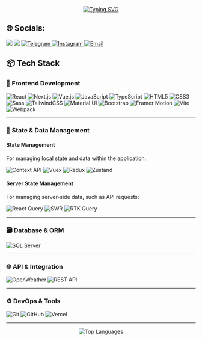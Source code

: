 <div align="center">
    <a href="https://git.io/typing-svg">
        <img src="https://readme-typing-svg.demolab.com?font=Fira+Code&weight=550&size=24&pause=1000&color=1658FF&width=500&lines=Hey+everyone!+I'm+Saro+Jafari;I'm+a+computer+science+student;My+main+interests+are+..;Software+Development%2C+AI%2C+Backend+Development%2C+Frontend+Technologies" alt="Typing SVG" />
    </a>
</div>

## 🌐 Socials:
<div>
    <a href="https://ir.linkedin.com/in/saro-jafari-30a787243" target="_blank"> <img src="https://img.shields.io/badge/LinkedIn-0077B5?style=for-the-badge&logo=linkedin&logoColor=white" target="_blank"></a>
    <a href="https://Sarodev.ir/" target="_blank"> <img src="https://img.shields.io/badge/Website-DC143C?style=for-the-badge&logo=Google-Chrome&logoColor=white" target="_blank"></a>
        <a href="https://t.me/sarojafarii" target="_blank">
        <img src="https://img.shields.io/badge/Telegram-0088CC?style=for-the-badge&logo=telegram&logoColor=white" alt="Telegram">
    </a>
       <a href="https://www.instagram.com/sarojafarii" target="_blank">
        <img src="https://img.shields.io/badge/Instagram-E4405F?style=for-the-badge&logo=instagram&logoColor=white" alt="Instagram">
    </a>
    <a href="mailto:Sarojafari2004@gmail.com" target="_blank">
        <img src="https://img.shields.io/badge/Email-0078D4?style=for-the-badge&logo=gmail&logoColor=white" alt="Email">
    </a>

</div>


## 📦 Tech Stack 

### 🎨 Frontend Development
![React](https://img.shields.io/badge/React-20232A?style=for-the-badge&logo=react&logoColor=61DAFB)
![Next.js](https://img.shields.io/badge/Next.js-000000?style=for-the-badge&logo=nextdotjs&logoColor=white)
![Vue.js](https://img.shields.io/badge/Vue.js-4FC08D?style=for-the-badge&logo=vue.js&logoColor=white)
![JavaScript](https://img.shields.io/badge/JavaScript-F7DF1E?style=for-the-badge&logo=javascript&logoColor=black)
![TypeScript](https://img.shields.io/badge/TypeScript-3178C6?style=for-the-badge&logo=typescript&logoColor=white)
![HTML5](https://img.shields.io/badge/HTML5-E34F26?style=for-the-badge&logo=html5&logoColor=white)
![CSS3](https://img.shields.io/badge/CSS3-1572B6?style=for-the-badge&logo=css3&logoColor=white)
![Sass](https://img.shields.io/badge/Sass-CC6699?style=for-the-badge&logo=sass&logoColor=white)
![TailwindCSS](https://img.shields.io/badge/TailwindCSS-06B6D4?style=for-the-badge&logo=tailwindcss&logoColor=white)
![Material UI](https://img.shields.io/badge/MUI-007FFF?style=for-the-badge&logo=mui&logoColor=white)
![Bootstrap](https://img.shields.io/badge/Bootstrap-7952B3?style=for-the-badge&logo=bootstrap&logoColor=white)
![Framer Motion](https://img.shields.io/badge/Framer_Motion-E10098?style=for-the-badge&logo=framer&logoColor=white)
![Vite](https://img.shields.io/badge/Vite-646CFF?style=for-the-badge&logo=vite&logoColor=white)
![Webpack](https://img.shields.io/badge/Webpack-8DD6F9?style=for-the-badge&logo=webpack&logoColor=black)

---

### 🧠 **State & Data Management**

#### **State Management**
For managing local state and data within the application:

![Context API](https://img.shields.io/badge/Context_API-61DAFB?style=for-the-badge&logo=react&logoColor=white)
![Vuex](https://img.shields.io/badge/Vuex-4FC08D?style=for-the-badge&logo=vue.js&logoColor=white)
![Redux](https://img.shields.io/badge/Redux-764ABC?style=for-the-badge&logo=redux&logoColor=white)
![Zustand](https://img.shields.io/badge/Zustand-000000?style=for-the-badge&logo=redux&logoColor=white)

#### **Server State Management**
For managing server-side data, such as API requests:

![React Query](https://img.shields.io/badge/React_Query-FF4154?style=for-the-badge&logo=react-query&logoColor=white)
![SWR](https://img.shields.io/badge/SWR-000000?style=for-the-badge&logo=swr&logoColor=white)
![RTK Query](https://img.shields.io/badge/RTK_Query-764ABC?style=for-the-badge&logo=redux&logoColor=white)

---

### 🗃️ Database & ORM
![SQL Server](https://img.shields.io/badge/SQL_Server-CC2927?style=for-the-badge&logo=microsoftsqlserver&logoColor=white)

---

### 🌐 API & Integration
![OpenWeather](https://img.shields.io/badge/OpenWeather-EE8133?style=for-the-badge&logo=openweathermap&logoColor=white)
![REST API](https://img.shields.io/badge/REST_API-006B8F?style=for-the-badge)

---

### ⚙️ DevOps & Tools
![Git](https://img.shields.io/badge/Git-F05032?style=for-the-badge&logo=git&logoColor=white)
![GitHub](https://img.shields.io/badge/GitHub-181717?style=for-the-badge&logo=github&logoColor=white)
![Vercel](https://img.shields.io/badge/Vercel-000000?style=for-the-badge&logo=vercel&logoColor=white)
  
---

<p align="center">
  <img src="https://github-readme-stats.vercel.app/api/top-langs?username=saro-jafari&layout=compact&langs_count=10&card_width=1000&theme=radical&hide=html,css" alt="Top Languages">
</p>


